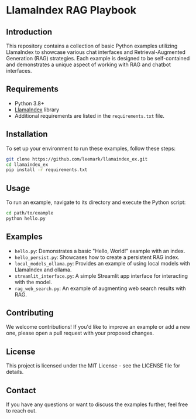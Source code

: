 # LlamaIndex RAG Playbook

## Introduction
This repository contains a collection of basic Python examples utilizing LlamaIndex to showcase various chat interfaces and Retrieval-Augmented Generation (RAG) strategies. Each example is designed to be self-contained and demonstrates a unique aspect of working with RAG and chatbot interfaces.

## Requirements
- Python 3.8+
- [LlamaIndex](https://github.com/run-llama/llama_index) library
- Additional requirements are listed in the `requirements.txt` file.

## Installation
To set up your environment to run these examples, follow these steps:
```bash
git clone https://github.com/leemark/llamaindex_ex.git
cd llamaindex_ex
pip install -r requirements.txt
```

## Usage
To run an example, navigate to its directory and execute the Python script:
```bash
cd path/to/example
python hello.py
```

## Examples
- `hello.py`: Demonstrates a basic "Hello, World!" example with an index.
- `hello_persist.py`: Showcases how to create a persistent RAG index.
- `local_models_ollama.py`: Provides an example of using local models with LlamaIndex and ollama.
- `streamlit_interface.py`: A simple Streamlit app interface for interacting with the model.
- `rag_web_search.py`: An example of augmenting web search results with RAG.

## Contributing
We welcome contributions! If you'd like to improve an example or add a new one, please open a pull request with your proposed changes.

## License
This project is licensed under the MIT License - see the LICENSE file for details.

## Contact
If you have any questions or want to discuss the examples further, feel free to reach out.
